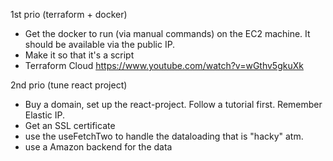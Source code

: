 1st prio (terraform + docker)

- Get the docker to run (via manual commands) on the EC2 machine. It should be available via the public IP.
- Make it so that it's a script
- Terraform Cloud https://www.youtube.com/watch?v=wGthv5gkuXk

2nd prio (tune react project)

- Buy a domain, set up the react-project. Follow a tutorial first. Remember Elastic IP.
- Get an SSL certificate
- use the useFetchTwo to handle the dataloading that is "hacky" atm.
- use a Amazon backend for the data
